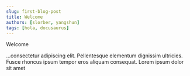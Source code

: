 ```yaml
---
slug: first-blog-post
title: Welcome
authors: [slorber, yangshun]
tags: [hola, docusaurus]
---
```


Welcome

<!-- truncate -->

...consectetur adipiscing elit. Pellentesque elementum dignissim ultricies. Fusce rhoncus ipsum tempor eros aliquam consequat. Lorem ipsum dolor sit amet
